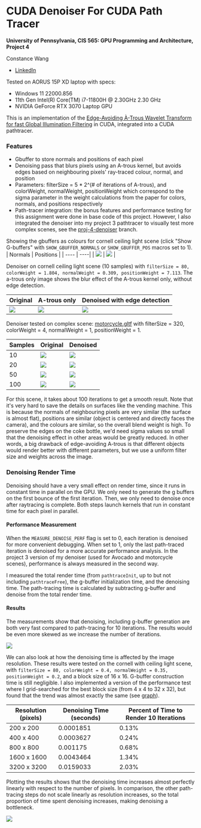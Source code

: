 CUDA Denoiser For CUDA Path Tracer
==================================

**University of Pennsylvania, CIS 565: GPU Programming and Architecture, Project 4**

Constance Wang
  * [LinkedIn](https://www.linkedin.com/in/conswang/)

Tested on AORUS 15P XD laptop with specs:  
- Windows 11 22000.856  
- 11th Gen Intel(R) Core(TM) i7-11800H @ 2.30GHz 2.30 GHz  
- NVIDIA GeForce RTX 3070 Laptop GPU  

This is an implementation of the [Edge-Avoiding À-Trous Wavelet Transform for fast Global
Illumination Filtering](https://jo.dreggn.org/home/2010_atrous.pdf) in CUDA, integrated into a CUDA pathtracer.

### Features
- Gbuffer to store normals and positions of each pixel
- Denoising pass that blurs pixels using an A-trous kernel, but avoids edges based on neighbouring pixels' ray-traced colour, normal, and position
- Parameters: filterSize = 5 * 2^(# of iterations of A-trous), and colorWeight, normalWeight, positionWeight which correspond to the sigma parameter in the weight calculations from the paper for colors, normals, and positions respectively
- Path-tracer integration: the bonus features and performance testing for this assignment were done in base code of this project. However, I also integrated the denoiser into my project 3 pathtracer to visually test more complex scenes, see the [proj-4-denoiser](https://github.com/conswang/Project3-CUDA-Path-Tracer/pull/1) branch.

Showing the gbuffers as colours for cornell ceiling light scene (click "Show G-buffers" with `SHOW_GBUFFER_NORMALS` or `SHOW_GBUFFER_POS` macros set to 1).
| Normals | Positions |
| ---- | ----|
| ![](img/box/normal-gbuffer.png) | ![](img/box/pos-gbuffer.png) |

Denoiser on cornell ceiling light scene (10 samples) with `filterSize = 80, colorWeight = 1.804, normalWeight = 0.309, positionWeight = 7.113`. The a-trous only image shows the blur effect of the A-trous kernel only, without edge detection.

|Original | A-trous only | Denoised with edge detection |
| --- | ---| ---|
| ![](img/box/orig.png) | ![](img/box/a-trous-only.png) | ![](img/box/denoised.png) |

Denoiser tested on complex scene: [motorcycle.gltf](https://github.com/conswang/Project3-CUDA-Path-Tracer/blob/main/scenes/motorcycle/motorcycle.gltf) with filterSize = 320, colorWeight = 4, normalWeight = 1, positionWeight = 1.

| Samples | Original | Denoised |
|-----| ----- | ---- |
| 10 | ![](img/motorcycle/10-samples-noisy.png) | ![](img/motorcycle/10-samples-denoised.png) |
| 20 | ![](img/motorcycle/20-samples-noisy.png) | ![](img/motorcycle/20-samples-denoised.png) |
| 50 | ![](img/motorcycle/50-samples-noisy.png) | ![](img/motorcycle/50-samples-denoised.png)
| 100 | ![](img/motorcycle/100-samples-noisy.png) | ![](img/motorcycle/100-samples-denoised.png)

For this scene, it takes about 100 iterations to get a smooth result. Note that it's very hard to save the details on surfaces like the vending machine. This is because the normals of neighbouring pixels are very similar (the surface is almost flat), positions are similar (object is centered and directly faces the camera), and the colours are similar, so the overall blend weight is high. To preserve the edges on the coke bottle, we'd need sigma values so small that the denoising effect in other areas would be greatly reduced. In other words, a big drawback of edge-avoiding A-trous is that different objects would render better with different parameters, but we use a uniform filter size and weights across the image.

### Denoising Render Time

Denoising should have a very small effect on render time, since it runs in constant time in parallel on the GPU. We only need to generate the g buffers on the first bounce of the first iteration. Then, we only need to denoise once after raytracing is complete. Both steps launch kernels that run in constant time for each pixel in parallel.

#### Performance Measurement

When the `MEASURE_DENOISE_PERF` flag is set to 0, each iteration is denoised for more convenient debugging.  When set to 1, only the last path-traced iteration is denoised for a more accurate performance analysis. In the project 3 version of my denoiser (used for Avocado and motorcycle scenes), performance is always measured in the second way.

I measured the total render time (from `pathtraceInit`, up to but not including `pathtraceFree`), the g-buffer initialization time, and the denoising time. The path-tracing time is calculated by subtracting g-buffer and denoise from the total render time.

#### Results
The measurements show that denoising, including g-buffer generation are both very fast compared to path-tracing for 10 iterations. The results would be even more skewed as we increase the number of iterations.

![](img/graphs/Effect%20of%20Denoising%20Step%20on%20Total%20Path-tracing%20Time.png)

We can also look at how the denoising time is affected by the image resolution. These results were tested on the cornell with ceiling light scene, with `filterSize = 80, colorWeight = 0.4, normalWeight = 0.35, positionWeight = 0.2`, and a block size of 16 x 16. G-buffer construction time is still negligible. I also implemented a version of the performance test where I grid-searched for the best block size (from 4 x 4 to 32 x 32), but found that the trend was almost exactly the same (see [graph](img/graphs/Effect%20of%20Increasing%20Image%20Resolution%20on%20Denoising%20Time%20with%20Variable%20Block%20Size.png)).

| Resolution (pixels) | Denoising Time (seconds) | Percent of Time to Render 10 Iterations |
| --|--|--|
| 200 x 200| 0.0001851 | 0.13% |
| 400 x 400| 0.0003627 | 0.24% |
| 800 x 800| 0.001175 | 0.68% |
| 1600 x 1600| 0.0043464 | 1.34% |
| 3200 x 3200 |0.0159033 | 2.03% |

Plotting the results shows that the denoising time increases almost perfectly linearly with respect to the number of pixels. In comparison, the other path-tracing steps do not scale linearly as resolution increases, so the total proportion of time spent denoising increases, making denoising a bottleneck.

![](img/graphs/Effect%20of%20Increasing%20Image%20Resolution%20on%20Denoising%20Time%20(linear%20scale%2C%20block%20size%20%3D%2016%20x%2016).png)

